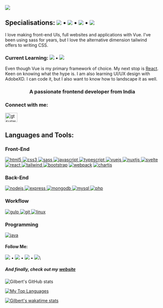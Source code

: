 <img src="https://raw.githubusercontent.com/GillyRabutTsurwa/GillyRabutTsurwa/master/VueBanner.jpg">

## Specialisations: [<img src="https://raw.githubusercontent.com/GillyRabutTsurwa/GillyRabutTsurwa/master/vue.svg">][vue] • [<img src="https://raw.githubusercontent.com/GillyRabutTsurwa/GillyRabutTsurwa/master/svelte.svg">][svelte] • [<img src="https://raw.githubusercontent.com/GillyRabutTsurwa/GillyRabutTsurwa/master/tailwind.svg">][tailwind] • [<img src="https://raw.githubusercontent.com/GillyRabutTsurwa/GillyRabutTsurwa/master/sass.svg">][tailwind]

I love making front-end UIs, full websites and applications with Vue. I've been using sass for years, but I love the alternative dimension tailwind offers to writing CSS.

### Current Learning: [<img src="https://raw.githubusercontent.com/GillyRabutTsurwa/GillyRabutTsurwa/master/react.svg">][react] • <img src="https://raw.githubusercontent.com/GillyRabutTsurwa/GillyRabutTsurwa/master/adobexd.svg">
Even though Vue is my primary framework of choice. My next stop is [React][react]. Keen on knowing what the hype is. I am also learning UI/UX design with AdobeXD. I can code it, but I also want to know how to landscape it as well.

<h3 align="center">A passionate frontend developer from India</h3>

<h3 align="left">Connect with me:</h3>
<p align="left">
<a href="https://twitter.com/gtsurwa" target="blank"><img align="center" src="https://raw.githubusercontent.com/rahuldkjain/github-profile-readme-generator/master/src/images/icons/Social/twitter.svg" alt="gtsurwa" height="30" width="40" /></a>
</p>


## Languages and Tools:

### Front-End

[![html5](https://raw.githubusercontent.com/devicons/devicon/master/icons/html5/html5-original-wordmark.svg) ](https://www.w3.org/html/)
[![css3](https://raw.githubusercontent.com/devicons/devicon/master/icons/css3/css3-original-wordmark.svg) ](https://www.w3schools.com/css/)
[![sass](https://raw.githubusercontent.com/devicons/devicon/master/icons/sass/sass-original.svg) ](https://sass-lang.com)
[![javascript](https://raw.githubusercontent.com/devicons/devicon/master/icons/javascript/javascript-original.svg) ](https://developer.mozilla.org/en-US/docs/Web/JavaScript)
[![typescript](https://raw.githubusercontent.com/devicons/devicon/master/icons/typescript/typescript-original.svg) ](https://www.typescriptlang.org/)
[![vuejs](https://raw.githubusercontent.com/devicons/devicon/master/icons/vuejs/vuejs-original-wordmark.svg) ](https://vuejs.org/)
[![nuxtjs](https://www.vectorlogo.zone/logos/nuxtjs/nuxtjs-icon.svg) ](https://nuxtjs.org/)
[![svelte](https://upload.wikimedia.org/wikipedia/commons/1/1b/Svelte_Logo.svg) ](https://svelte.dev)
[![react](https://raw.githubusercontent.com/devicons/devicon/master/icons/react/react-original-wordmark.svg) ](https://reactjs.org/)
[![tailwind](https://www.vectorlogo.zone/logos/tailwindcss/tailwindcss-icon.svg) ](https://tailwindcss.com/)
[![bootstrap](https://raw.githubusercontent.com/devicons/devicon/master/icons/bootstrap/bootstrap-plain-wordmark.svg)](https://getbootstrap.com)
[![webpack](https://raw.githubusercontent.com/devicons/devicon/d00d0969292a6569d45b06d3f350f463a0107b0d/icons/webpack/webpack-original-wordmark.svg)](https://webpack.js.org)
[![chartjs](https://www.chartjs.org/media/logo-title.svg) ](https://www.chartjs.org)

### Back-End
[![nodejs](https://raw.githubusercontent.com/devicons/devicon/master/icons/nodejs/nodejs-original-wordmark.svg) ](https://nodejs.org)
[![express](https://raw.githubusercontent.com/devicons/devicon/master/icons/express/express-original-wordmark.svg) ](https://expressjs.com)
[![mongodb](https://raw.githubusercontent.com/devicons/devicon/master/icons/mongodb/mongodb-original-wordmark.svg) ](https://www.mongodb.com/)
[![mysql](https://raw.githubusercontent.com/devicons/devicon/master/icons/mysql/mysql-original-wordmark.svg) ](https://www.mysql.com/)
[![php](https://raw.githubusercontent.com/devicons/devicon/master/icons/php/php-original.svg) ](https://www.php.net)

### Workflow
[![gulp](https://raw.githubusercontent.com/devicons/devicon/master/icons/gulp/gulp-plain.svg) ](https://gulpjs.com)
[![git](https://www.vectorlogo.zone/logos/git-scm/git-scm-icon.svg) ](https://git-scm.com/)[![linux](https://raw.githubusercontent.com/devicons/devicon/master/icons/linux/linux-original.svg) ](https://www.linux.org/)
### Programming
[![java](https://raw.githubusercontent.com/devicons/devicon/master/icons/java/java-original.svg) ](https://www.java.com)


#### Follow Me: 
[<img src="https://raw.githubusercontent.com/GillyRabutTsurwa/GillyRabutTsurwa/master/facebook.svg">][facebook] • [<img src="https://raw.githubusercontent.com/GillyRabutTsurwa/GillyRabutTsurwa/master/instagram.svg">][instagram] • [<img src="https://raw.githubusercontent.com/GillyRabutTsurwa/GillyRabutTsurwa/master/linkedin.svg">][linkedin] • [<img src="https://raw.githubusercontent.com/GillyRabutTsurwa/GillyRabutTsurwa/master/twitter.svg">][twitter]\


##### And finally, check out my [website][website]

![Gilbert's GitHub stats](https://github-readme-stats.vercel.app/api?username=GillyRabutTsurwa&hide=stars,contribs&count_private=true&show_icons=true&theme=gruvbox)

[![My Top Languages](https://github-readme-stats.vercel.app/api/top-langs/?username=GillyRabutTsurwa&layout=compact&lang_count=10&theme=gruvbox)](https://github.com/GillyRabutTsurwa)

[![Gilbert's wakatime stats](https://github-readme-stats.vercel.app/api/wakatime?username=GillyRabutTsurwa)](https://github.com/GillyRabutTsurwa)



[vue]: https://vuejs.org/
[svelte]: https://svelte.dev
[tailwind]: https://tailwindcss.com
[react]: https://reactjs.org/
[website]: https://gilbertrabuttsurwa.tech
[twitter]: https://twitter.com/GTsurwa
[instagram]: https://www.instagram.com/rabuttsurwa96/
[linkedin]: https://www.linkedin.com/in/gilberttsurwa/
[facebook]: https://www.linkedin.com/in/gilberttsurwa/
 
